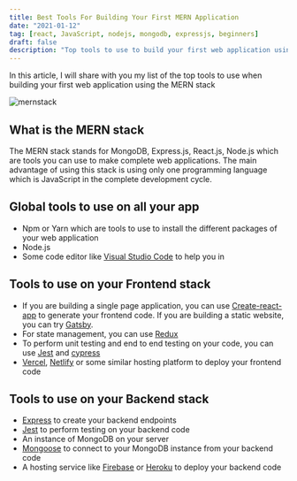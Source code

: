 ```yaml
---
title: Best Tools For Building Your First MERN Application
date: "2021-01-12"
tag: [react, JavaScript, nodejs, mongodb, expressjs, beginners]
draft: false
description: "Top tools to use to build your first web application using the MERN stack"
---
```


In this article, I will share with you my list of the top tools to use when building your first web application using the MERN stack

![mernstack](/images/mern-stack.png)

## What is the MERN stack

The MERN stack stands for MongoDB, Express.js, React.js, Node.js which are tools you can use to make complete web applications.
The main advantage of using this stack is using only one programming language which is JavaScript in the complete development cycle.

## Global tools to use on all your app

- Npm or Yarn which are tools to use to install the different packages of your web application
- Node.js
- Some code editor like [Visual Studio Code](https://code.visualstudio.com/) to help you in

## Tools to use on your Frontend stack

- If you are building a single page application, you can use [Create-react-app](https://create-react-app.dev/) to generate your frontend code. If you are building a static website, you can try [Gatsby](https://www.gatsbyjs.com/).
- For state management, you can use [Redux](https://redux.js.org/)
- To perform unit testing and end to end testing on your code, you can use [Jest](https://www.npmjs.com/package/jest) and [cypress](https://www.cypress.io/)
- [Vercel](https://vercel.com/), [Netlify](https://www.netlify.com/) or some similar hosting platform to deploy your frontend code

## Tools to use on your Backend stack

- [Express](https://www.npmjs.com/package/express) to create your backend endpoints
- [Jest](https://www.npmjs.com/package/jest) to perform testing on your backend code
- An instance of MongoDB on your server
- [Mongoose](https://www.npmjs.com/package/mongoose) to connect to your MongoDB instance from your backend code
- A hosting service like [Firebase](https://firebase.google.com/) or [Heroku](https://www.heroku.com/) to deploy your backend code

